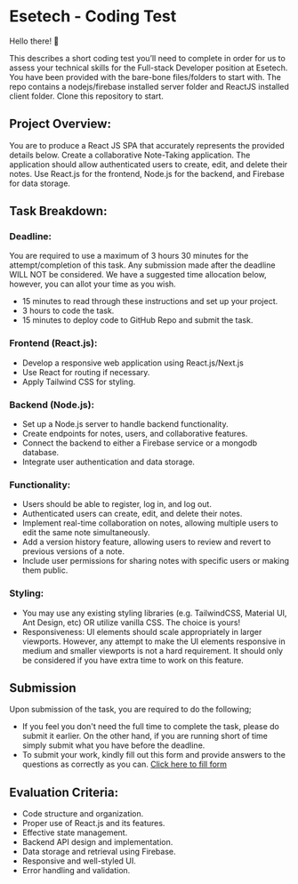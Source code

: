 # Esetech - Coding Test

Hello there! 👋

This describes a short coding test you’ll need to complete in order for us to assess your technical skills for the Full-stack Developer position at Esetech. You have been provided with the bare-bone files/folders to start with. The repo contains a nodejs/firebase installed server folder and ReactJS installed client folder. Clone this repository to start.

## Project Overview:

You are to produce a React JS SPA that accurately represents the provided details below. Create a collaborative Note-Taking application. The application should allow authenticated users to create, edit, and delete their notes. Use React.js for the frontend, Node.js for the backend, and Firebase for data storage.

## Task Breakdown:

### Deadline:

You are required to use a maximum of 3 hours 30 minutes for the attempt/completion of this task. Any submission made after the deadline WILL NOT be considered. We have a suggested time allocation below, however, you can allot your time as you wish.

- 15 minutes to read through these instructions and set up your project.
- 3 hours to code the task.
- 15 minutes to deploy code to GitHub Repo and submit the task.

### Frontend (React.js):

- Develop a responsive web application using React.js/Next.js
- Use React for routing if necessary.
- Apply Tailwind CSS for styling.

### Backend (Node.js):

- Set up a Node.js server to handle backend functionality.
- Create endpoints for notes, users, and collaborative features.
- Connect the backend to either a Firebase service or a mongodb database.
- Integrate user authentication and data storage.

### Functionality:

- Users should be able to register, log in, and log out.
- Authenticated users can create, edit, and delete their notes.
- Implement real-time collaboration on notes, allowing multiple users to edit the same note simultaneously.
- Add a version history feature, allowing users to review and revert to previous versions of a note.
- Include user permissions for sharing notes with specific users or making them public.

### Styling:

- You may use any existing styling libraries (e.g. TailwindCSS, Material UI, Ant Design, etc) OR utilize vanilla CSS. The choice is yours!
- Responsiveness: UI elements should scale appropriately in larger viewports. However, any attempt to make the UI elements responsive in medium and smaller viewports is not a hard requirement. It should only be considered if you have extra time to work on this feature.

## Submission

Upon submission of the task, you are required to do the following;

- If you feel you don't need the full time to complete the task, please do submit it earlier. On the other hand, if you are running short of time simply submit what you have before the deadline.
- To submit your work, kindly fill out this form and provide answers to the questions as correctly as you can.
  [Click here to fill form](https://docs.google.com/forms/d/e/1FAIpQLSd3g_5Z8qRknigVCX3-5JfIa6JDXBLNbxJeStjXP24AnTjGcg/viewform)

## Evaluation Criteria:

- Code structure and organization.
- Proper use of React.js and its features.
- Effective state management.
- Backend API design and implementation.
- Data storage and retrieval using Firebase.
- Responsive and well-styled UI.
- Error handling and validation.
